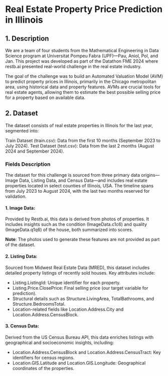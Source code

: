 # Real Estate Property Price Prediction in Illinois

## 1. Description
We are a team of four students from the Mathematical Engineering in Data Science program at Universitat Pompeu Fabra (UPF)—Pau, Aniol, Pol, and Jan. This project was developed as part of the Datathon FME 2024 where restb.ai presented real-world challenge in the real estate industry.

The goal of the challenge was to build an Automated Valuation Model (AVM) to predict property prices in Illinois, primarily in the Chicago metropolitan area, using historical data and property features. AVMs are crucial tools for real estate agents, allowing them to estimate the best possible selling price for a property based on available data.

## 2. Dataset
The dataset consists of real estate properties in Illinois for the last year, segmented into:

Train Dataset (train.csv): Data from the first 10 months (September 2023 to July 2024).
Test Dataset (test.csv): Data from the last 2 months (August 2024 and September 2024).

### Fields Description

The dataset for this challenge is sourced from three primary data origins—Image Data, Listing Data, and Census Data—and includes real estate properties located in select counties of Illinois, USA. The timeline spans from July 2023 to August 2024, with the last two months reserved for validation.

#### 1. Image Data:

Provided by Restb.ai, this data is derived from photos of properties.
It includes insights such as the condition (ImageData.c1c6) and quality (ImageData.q1q6) of the house, both summarized into scores.

**Note**: The photos used to generate these features are not provided as part of the dataset.

#### 2. Listing Data:

Sourced from Midwest Real Estate Data (MRED), this dataset includes detailed property listings of recently sold houses.
Key attributes include:
- Listing.ListingId: Unique identifier for each property.
- Listing.Price.ClosePrice: Final selling price (our target variable for prediction).
- Structural details such as Structure.LivingArea, TotalBathrooms, and Structure.BedroomsTotal.
- Location-related fields like Location.Address.City and Location.Address.CensusBlock.
#### 3. Census Data:

Derived from the US Census Bureau API, this data enriches listings with geographical and socioeconomic insights, including:
- Location.Address.CensusBlock and Location.Address.CensusTract: Key identifiers for census regions.
- Location.GIS.Latitude and Location.GIS.Longitude: Geographical coordinates of the properties.